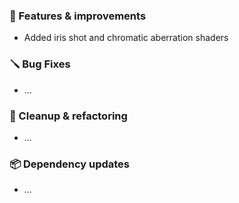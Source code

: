 ### 🚀 Features & improvements

- Added iris shot and chromatic aberration shaders

### 🪛 Bug Fixes

- ...

### 🧽 Cleanup & refactoring

- ...

### 📦 Dependency updates

- ...